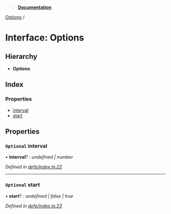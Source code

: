 > **[Documentation](../README.md)**

[Options](options.md) /

# Interface: Options

## Hierarchy

* **Options**

## Index

### Properties

* [interval](options.md#optional-interval)
* [start](options.md#optional-start)

## Properties

### `Optional` interval

• **interval**? : *undefined | number*

*Defined in [defs/index.ts:22](https://github.com/badbatch/cachemap/blob/52c713b/packages/reaper/src/defs/index.ts#L22)*

___

### `Optional` start

• **start**? : *undefined | false | true*

*Defined in [defs/index.ts:23](https://github.com/badbatch/cachemap/blob/52c713b/packages/reaper/src/defs/index.ts#L23)*